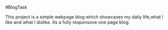 #BlogTask

This project is a simple webpage blog which showcases my daliy life,what I like and what I dislike.
Its a fully responsove one page blog.
